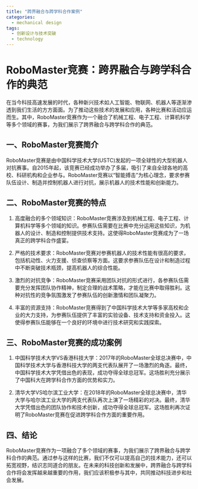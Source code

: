 ```yaml
---  
title: "跨界融合与跨学科合作案例"  
categories:  
  - mechanical design  
tags: 
  - 创新设计与技术突破 
  - technology  
---  
```


# RoboMaster竞赛：跨界融合与跨学科合作的典范

在当今科技高速发展的时代，各种新兴技术如人工智能、物联网、机器人等逐渐渗透到我们生活的方方面面。为了推动这些技术的发展和应用，各种比赛和活动应运而生。其中，RoboMaster竞赛作为一个融合了机械工程、电子工程、计算机科学等多个领域的赛事，为我们展示了跨界融合与跨学科合作的典范。

## 一、RoboMaster竞赛简介

RoboMaster竞赛是由中国科学技术大学(USTC)发起的一项全球性的大型机器人对抗赛事。自2015年起，该竞赛已经成功举办了多届，吸引了来自全球各地的高校、科研机构和企业参与。RoboMaster竞赛以“智能搏击”为核心理念，要求参赛队伍设计、制造并控制机器人进行对抗，展示机器人的技术性能和创新能力。

## 二、RoboMaster竞赛的特点

1. 高度融合的多个领域知识：RoboMaster竞赛涉及到机械工程、电子工程、计算机科学等多个领域的知识。参赛队伍需要在比赛中充分运用这些知识，为机器人的设计、制造和控制提供技术支持。这使得RoboMaster竞赛成为了一场真正的跨学科合作盛宴。

2. 严格的技术要求：RoboMaster竞赛对参赛机器人的技术性能有很高的要求，包括机动性、火力支援、侦查侦察等方面。这要求参赛队伍在设计和制造过程中不断突破技术瓶颈，提高机器人的综合性能。

3. 激烈的对抗竞争：RoboMaster竞赛采用团队对抗的形式进行，各参赛队伍需要充分发挥团队协作精神，制定合理的战术策略，才能在比赛中取得胜利。这种对抗性的竞争氛围激发了参赛队伍的创新激情和团队凝聚力。

4. 丰富的资源支持：RoboMaster竞赛得到了中国科学技术大学等多家高校和企业的大力支持，为参赛队伍提供了丰富的实验设备、技术支持和资金投入。这使得参赛队伍能够在一个良好的环境中进行技术研究和实践探索。

## 三、RoboMaster竞赛的成功案例

1. 中国科学技术大学VS香港科技大学：2017年的RoboMaster全球总决赛中，中国科学技术大学与香港科技大学的两支代表队展开了一场激烈的角逐。最终，中国科学技术大学凭借出色的表现，成功夺得全球总冠军。这场胜利充分展示了中国科大在跨学科合作方面的优势和实力。

2. 清华大学VS哈尔滨工业大学：在2018年的RoboMaster全球总决赛中，清华大学与哈尔滨工业大学的两支代表队再次上演了一场精彩的对决。最终，清华大学凭借出色的团队协作和技术创新，成功夺得全球总冠军。这场胜利再次证明了RoboMaster竞赛在促进跨学科合作方面的重要作用。

## 四、结论

RoboMaster竞赛作为一项融合了多个领域的赛事，为我们展示了跨界融合与跨学科合作的典范。通过参与这样的比赛，我们不仅可以提高自己的技术能力，还可以拓宽视野，结识志同道合的朋友。在未来的科技创新和发展中，跨界融合与跨学科合作将会发挥越来越重要的作用，我们应该积极参与其中，共同推动科技进步和社会发展。 
